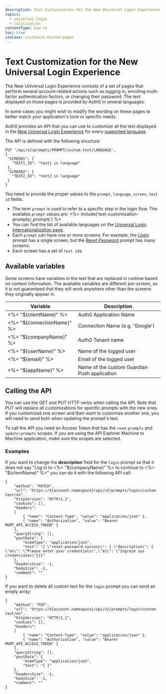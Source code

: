 ```yaml
---
description: Text Customization for the New Universal Login Experience
topics:
  - universal-login
  - localization
contentType: how-to
toc: true
useCase: customize-hosted-pages
---
```

# Text Customization for the New Universal Login Experience

The New Universal Login Experience consists of a set of pages that perform several account-related actions such as logging in, enrolling multi-factor authentication factors, or changing their password. The text displayed on those pages is provided by Auth0 in several languages. 

In some cases you might wish to modify the wording on these pages to better match your application's tone or specific needs.

Auth0 provides an API that you can use to customize all the text displayed in the [New Universal Login Experience](/universal-login/new) for every [supported language](/universal-login/i18n).

The API is defined with the following structure:

```
PUT '/api/v2/prompts/PROMPT/custom-text/LANGUAGE',
{
 "SCREEN1": {
   "TEXT1_ID": "text1 in language"
 },
 "SCREEN2": {
   "TEXT2_ID": "text2 in language"
 }
}
 ```
 
You need to provide the proper values to the `prompt`, `language`, `screen`, `text id` fields.

* The term `prompt` is used to refer to a specific step in the login flow. The available `prompt` values are:
	<%= include('text-customization-prompts/_prompts') %>
* You can find the list of available languages on the [Universal Login Internationalization page](/universal-login/i18n).
* Each `prompt` can have one or more screens. For example, the [Login](/universal-login/text-customization-prompts/login) prompt has a single screen, but the [Reset Password](/universal-login/text-customization-prompts/reset-password) prompt has many screens.
* Each screen has a set of `text id`s. 

## Available variables 

Some screens have variables in the text that are replaced in runtime based on context information. The available variables are different per-screen, so it is not guaranteed that they will work anywhere other than the screens they originally appear in. 

| Variable | Description |
| ------------- |-------------| 
| <%= "${clientName}" %>| Auth0 Application Name | 
| <%= "${connectionName}" %> | Connection Name (e.g. 'Google')
| <%= "${companyName}" %>| Auth0 Tenant name| 
| <%= "${userName}" %>| Name of the logged user| 
| <%= "${email}" %> | Email of the logged user| 
| <%= "${appName}" %>| Name of the custom Guardian Push application | 

## Calling the API

You can use the GET and PUT HTTP verbs when calling the API. Note that PUT will replace all customizations for specific prompts with the new ones. If you customized one screen and then want to customize another one, you will need to send both when updating the prompt's text.

To call the API you need an Access Token that has the `read:prompts` and `update:prompts` scopes. If you are using the API Explorer Machine to Machine application, make sure the scopes are selected.

### Examples

If you want to change the **description** field for the `login` prompt so that it does not say "Log in to <%= "${companyName}" %> to continue to <%= "${clientName}" %>" you can do it with the following  API call:

```har
{
	"method": "PATCH",
	"url": "https://${account.namespace}/api/v2/prompts/login/custom-text/en",
	"httpVersion": "HTTP/1.1",
	"cookies": [],
	"headers": 
	[
	    { "name": "Content-Type", "value": "application/json" },
		{ "name": "Authorization", "value": "Bearer MGMT_API_ACCESS_TOKEN" }
	],
	"queryString": [],
	"postData": {
		"mimeType": "application/json",
		"text": "{ \"reset-password-success\": { \"description\": {   \"en\": \"Please enter your credentials\",\"es\": \"Ingrese sus credenciales\"}}}"
	},
	"headersSize": -1,
	"bodySize": -1,
	"comment": ""
}
```

If you want to delete all custom text for the `login` prompt you can send an empty array:

```har
{
	"method": "PUT",
	"url": "https://${account.namespace}/api/v2/prompts/login/custom-text/en",
	"httpVersion": "HTTP/1.1",
	"cookies": [],
	"headers": 
	[
	    { "name": "Content-Type", "value": "application/json" },
		{ "name": "Authorization", "value": "Bearer MGMT_API_ACCESS_TOKEN" }
	],
	"queryString": [],
	"postData": {
		"mimeType": "application/json",
		"text": "{ }"
	},
	"headersSize": -1,
	"bodySize": -1,
	"comment": ""
}
```
